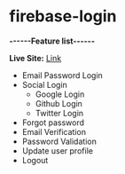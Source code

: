 # firebase-login

**------Feature list------** <br/>

**Live Site:** <a href='https://symphonious-froyo-ac72cb.netlify.app/'>Link</a>
* Email Password Login
* Social Login
  * Google Login
  * Github Login
  * Twitter Login
* Forgot password
* Email Verification
* Password Validation
* Update user profile
* Logout
